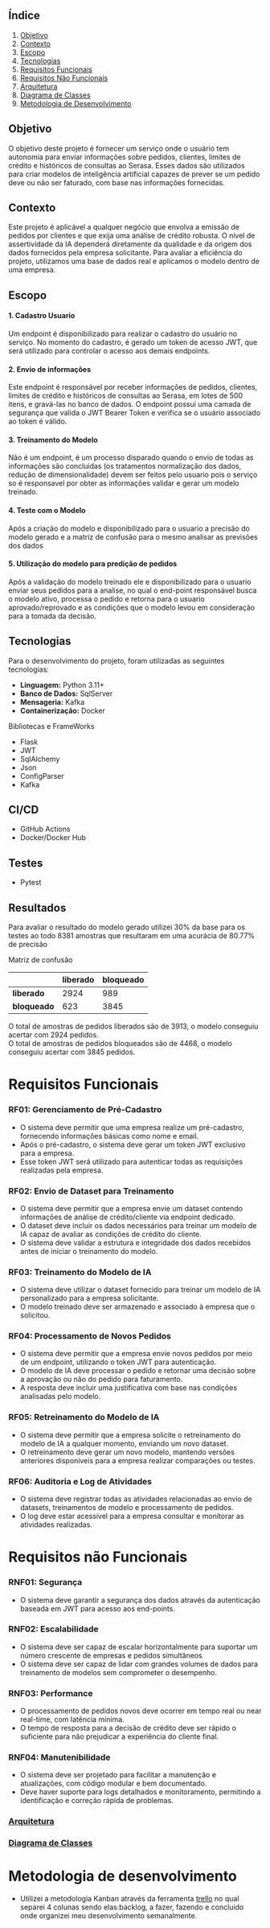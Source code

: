 ## Índice

1. [Objetivo](#objetivo)
2. [Contexto](#contexto)
3. [Escopo](#escopo)
4. [Tecnologias](#tecnologias)
5. [Requisitos Funcionais](#requisitos-funcionais)
6. [Requisitos Não Funcionais](#requisitos-não-funcionais)
7. [Arquitetura](#arquitetura)
8. [Diagrama de Classes](#diagrama-de-classes)
9. [Metodologia de Desenvolvimento](#metodologia-de-desenvolvimento)


## Objetivo
  O objetivo deste projeto é fornecer um serviço onde o usuário tem autonomia para enviar informações sobre pedidos, clientes, limites de crédito e históricos de consultas ao Serasa.
  Esses dados são utilizados para criar modelos de inteligência artificial capazes de prever se um pedido deve ou não ser faturado, com base nas informações fornecidas.

## Contexto
  Este projeto é aplicável a qualquer negócio que envolva a emissão de pedidos por clientes e que exija uma análise de crédito robusta. O nível de assertividade da IA dependerá diretamente 
  da qualidade e da origem dos dados fornecidos pela empresa solicitante. Para avaliar a eficiência do projeto, utilizamos uma base de dados real e aplicamos o modelo dentro de uma empresa.
  
## Escopo
#### **1. Cadastro Usuario**  
Um endpoint é disponibilizado para realizar o cadastro do usuário no serviço. No momento do cadastro, é gerado um token de acesso JWT, que será utilizado para controlar o acesso aos demais endpoints.

#### **2. Envio de informações**  
Este endpoint é responsável por receber informações de pedidos, clientes, limites de crédito e históricos de consultas ao Serasa, em lotes de 500 itens, e gravá-las no banco de dados. 
O endpoint possui uma camada de segurança que valida o JWT Bearer Token e verifica se o usuário associado ao token é válido.

#### **3. Treinamento do Modelo**  
Não é um endpoint, é um processo disparado quando o envio de todas as informações são concluidas (os tratamentos normalização dos dados, redução de dimensionalidade) devem ser feitos pelo usuario pois 
o serviço so é responsavel por obter as informações validar e gerar um modelo treinado.

#### **4. Teste com o Modelo**  
Após a criação do modelo e disponibilizado para o usuario a precisão do modelo gerado e a matriz de confusão para o mesmo analisar as previsões dos dados

#### **5. Utilização do modelo para predição de pedidos**  
Após a validação do modelo treinado ele e disponibilizado para o usuario enviar seus pedidos para a analise, no qual o end-point responsável busca o modelo ativo, processa o pedido e retorna para o usuario aprovado/reprovado e as condições que o modelo levou em consideração para a tomada da decisão.

## **Tecnologias**  
Para o desenvolvimento do projeto, foram utilizadas as seguintes tecnologias:
  * **Linguagem:** Python 3.11+
  * **Banco de Dados:** SqlServer
  * **Mensageria:** Kafka
  * **Containerização:** Docker
    
Bibliotecas e FrameWorks
  * Flask
  * JWT
  * SqlAlchemy
  * Json
  * ConfigParser
  * Kafka

## CI/CD
  * GitHub Actions
  * Docker/Docker Hub

## Testes
  * Pytest
    
## Resultados
 Para avaliar o resultado do modelo gerado utilizei 30% da base para os testes ao todo 8381 amostras que resultaram em uma acurácia de 80.77% de precisão

Matriz de confusão 

|      | liberado | bloqueado |
|-----------------|----------|-----------|
| **liberado**    | 2924     | 989       |
| **bloqueado**   | 623      | 3845      |

O total de amostras de pedidos liberados são de 3913, o modelo conseguiu acertar com 2924 pedidos.  
O total de amostras de pedidos bloqueados são de 4468, o modelo conseguiu acertar com 3845 pedidos.

# Requisitos Funcionais  

### **RF01: Gerenciamento de Pré-Cadastro**  
- O sistema deve permitir que uma empresa realize um pré-cadastro, fornecendo informações básicas como nome e email.  
- Após o pré-cadastro, o sistema deve gerar um token JWT exclusivo para a empresa.  
- Esse token JWT será utilizado para autenticar todas as requisições realizadas pela empresa.  

### **RF02: Envio de Dataset para Treinamento**  
- O sistema deve permitir que a empresa envie um dataset contendo informações de análise de crédito/cliente via endpoint dedicado.  
- O dataset deve incluir os dados necessários para treinar um modelo de IA capaz de avaliar as condições de crédito do cliente.  
- O sistema deve validar a estrutura e integridade dos dados recebidos antes de iniciar o treinamento do modelo.  

### **RF03: Treinamento do Modelo de IA**  
- O sistema deve utilizar o dataset fornecido para treinar um modelo de IA personalizado para a empresa solicitante.  
- O modelo treinado deve ser armazenado e associado à empresa que o solicitou.  

### **RF04: Processamento de Novos Pedidos**  
- O sistema deve permitir que a empresa envie novos pedidos por meio de um endpoint, utilizando o token JWT para autenticação.  
- O modelo de IA deve processar o pedido e retornar uma decisão sobre a aprovação ou não do pedido para faturamento.  
- A resposta deve incluir uma justificativa com base nas condições analisadas pelo modelo.  

### **RF05: Retreinamento do Modelo de IA**  
- O sistema deve permitir que a empresa solicite o retreinamento do modelo de IA a qualquer momento, enviando um novo dataset.  
- O retreinamento deve gerar um novo modelo, mantendo versões anteriores disponíveis para a empresa realizar comparações ou testes.  

### **RF06: Auditoria e Log de Atividades**  
- O sistema deve registrar todas as atividades relacionadas ao envio de datasets, treinamentos de modelo e processamento de pedidos.  
- O log deve estar acessível para a empresa consultar e monitorar as atividades realizadas.  

# Requisitos não Funcionais  

### **RNF01: Segurança**  
- O sistema deve garantir a segurança dos dados através da autenticação baseada em JWT para acesso aos end-points.  

### **RNF02: Escalabilidade**  
- O sistema deve ser capaz de escalar horizontalmente para suportar um número crescente de empresas e pedidos simultâneos
- O sistema deve ser capaz de lidar com grandes volumes de dados para treinamento de modelos sem comprometer o desempenho.

### **RNF03: Performance**  
- O processamento de pedidos novos deve ocorrer em tempo real ou near real-time, com latência mínima.
- O tempo de resposta para a decisão de crédito deve ser rápido o suficiente para não prejudicar a experiência do cliente final.

### **RNF04: Manutenibilidade**  
- O sistema deve ser projetado para facilitar a manutenção e atualizações, com código modular e bem documentado.
- Deve haver suporte para logs detalhados e monitoramento, permitindo a identificação e correção rápida de problemas.

### [Arquitetura](https://github.com/kaueotto/service_analisdor_clientes/blob/master/docs/Arquitetura.png)
### [Diagrama de Classes](https://github.com/kaueotto/service_analisdor_clientes/blob/master/docs/Diagrama%20de%20classe.png)  

# Metodologia de desenvolvimento  

- Utilizei a metodologia Kanban através da ferramenta [trello](https://trello.com/b/s3Kvp0Zz/tcc) no qual separei 4 colunas sendo elas:backlog, a fazer, fazendo e concluido onde organizei meu desenvolvimento semanalmente.




